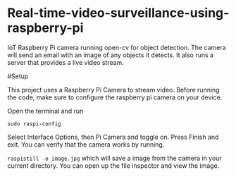 # Real-time-video-surveillance-using-raspberry-pi
IoT Raspberry Pi camera running open-cv for object detection. The camera will send an email with an image of any objects it detects. It also runs a server that provides a live video stream.

#Setup

This project uses a Raspberry Pi Camera to stream video. Before running the code, make sure to configure the raspberry pi camera on your device.

Open the terminal and run

```sudo raspi-config```

Select Interface Options, then Pi Camera and toggle on. Press Finish and exit.
You can verify that the camera works by running.

```raspistill -o image.jpg```
which will save a image from the camera in your current directory. You can open up the file inspector and view the image.
